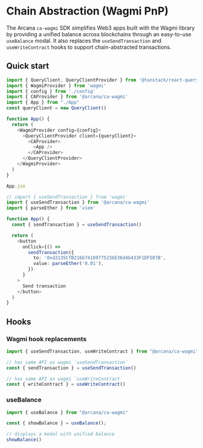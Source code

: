 # Chain Abstraction (Wagmi PnP)

The Arcana `ca-wagmi` SDK simplifies Web3 apps built with the Wagmi library by providing a unified balance across blockchains through an easy-to-use `useBalance` modal. It also replaces the `useSendTransaction` and `useWriteContract` hooks to support chain-abstracted transactions. 

## Quick start

```ts
import { QueryClient, QueryClientProvider } from '@tanstack/react-query'
import { WagmiProvider } from 'wagmi'
import { config } from './config'
import { CAProvider } from '@arcana/ca-wagmi'
import { App } from "./App"
const queryClient = new QueryClient()

function App() {
  return (
    <WagmiProvider config={config}>
      <QueryClientProvider client={queryClient}>
        <CAProvider>
          <App />
        </CAProvider>
      </QueryClientProvider>
    </WagmiProvider>
  )
}
```

```ts
App.jsx

// import { useSendTransaction } from 'wagmi'
import { useSendTransaction } from '@arcana/ca-wagmi'
import { parseEther } from 'viem'

function App() {
  const { sendTransaction } = useSendTransaction()

  return (
    <button
      onClick={() =>
        sendTransaction({
          to: '0xd2135CfB216b74109775236E36d4b433F1DF507B',
          value: parseEther('0.01'),
        })
      }
    >
      Send transaction
    </button>
  )
}
```

## Hooks

### Wagmi hook replacements

```ts
import { useSendTransaction, useWriteContract } from "@arcana/ca-wagmi"

// has same API as wagmi `useSendTransaction`
const { sendTransaction } = useSendTransaction() 

// has same API as wagmi `useWriteContract`
const { writeContract } = useWriteContract() 
```

### useBalance

```ts
import { useBalance } from "@arcana/ca-wagmi"

const { showBalance } = useBalance();

// displays a modal with unified balance
showBalance()
```
